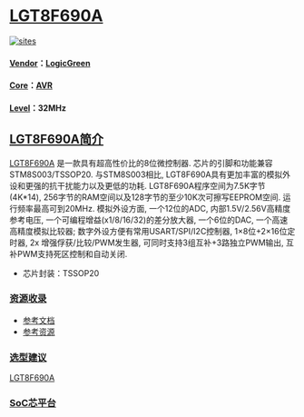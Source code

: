 ﻿# [LGT8F690A](https://github.com/SoCXin/LGT8F690A) 

[![sites](http://182.61.61.133/link/resources/SoC.png)](http://SoC.Xin)  

#### [Vendor](https://github.com/SoCXin/Vendor)：[LogicGreen](http://www.lgtic.com/)
#### [Core](https://github.com/SoCXin/AVR)：[AVR](https://github.com/SoCXin/AVR)
#### [Level](https://github.com/SoCXin/Level)：32MHz 

## [LGT8F690A简介](https://github.com/SoCXin/LGT8F690A/wiki)

[LGT8F690A](https://github.com/SoCXin/LGT8F690A) 是一款具有超高性价比的8位微控制器. 芯片的引脚和功能兼容STM8S003/TSSOP20. 与STM8S003相比, LGT8F690A具有更加丰富的模拟外设和更强的抗干扰能力以及更低的功耗. LGT8F690A程序空间为7.5K字节(4K*14), 256字节的RAM空间以及128字节的至少10K次可擦写EEPROM空间. 运行频率最高可到20MHz. 模拟外设方面, 一个12位的ADC, 内部1.5V/2.56V高精度参考电压, 一个可编程增益(x1/8/16/32)的差分放大器, 一个6位的DAC, 一个高速高精度模拟比较器; 数字外设方便有常用USART/SPI/I2C控制器, 1×8位+2×16位定时器, 2x 增强俘获/比较/PWM发生器, 可同时支持3组互补+3路独立PWM输出, 互补PWM支持死区控制和自动关闭.

* 芯片封装：TSSOP20

### [资源收录](https://github.com/SoCXin/LGT8F690A)

* [参考文档](docs/)
* [参考资源](src/)

### [选型建议](https://github.com/SoCXin)

[LGT8F690A](https://github.com/SoCXin/LGT8F690A)

###  [SoC芯平台](http://SoC.Xin) 